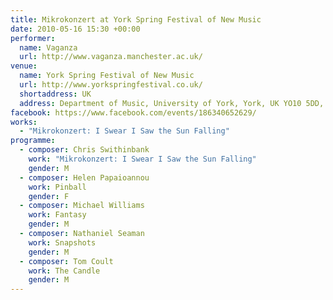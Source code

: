 ```yaml
---
title: Mikrokonzert at York Spring Festival of New Music
date: 2010-05-16 15:30 +00:00
performer:
  name: Vaganza
  url: http://www.vaganza.manchester.ac.uk/
venue:
  name: York Spring Festival of New Music
  url: http://www.yorkspringfestival.co.uk/
  shortaddress: UK
  address: Department of Music, University of York, York, UK YO10 5DD, United Kingdom
facebook: https://www.facebook.com/events/186340652629/
works:
  - "Mikrokonzert: I Swear I Saw the Sun Falling"
programme:
  - composer: Chris Swithinbank
    work: "Mikrokonzert: I Swear I Saw the Sun Falling"
    gender: M
  - composer: Helen Papaioannou
    work: Pinball
    gender: F
  - composer: Michael Williams
    work: Fantasy
    gender: M
  - composer: Nathaniel Seaman
    work: Snapshots
    gender: M
  - composer: Tom Coult
    work: The Candle
    gender: M
---
```

